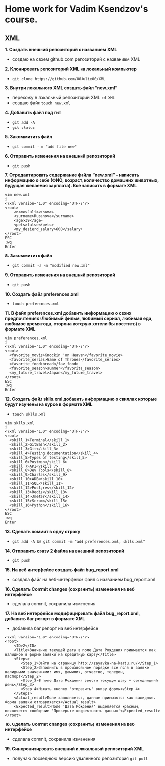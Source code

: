# Home work for Vadim Ksendzov's course.
## XML

**1. Создать внешний репозиторий c названием XML**
- создаю на своем github.com репозиторий с названием XML
 
**2. Клонировать репозиторий XML на локальный компьютер**
- `git clone https://github.com/00Julie00/XML`

**3. Внутри локального XML создать файл “new.xml”**
- перехожу в локальный репозиторий XML
  `cd XML` 
- создаю файл 
   `touch new.xml`
   
**4. Добавить файл под гит**
- `git add -A`
- `git status`

**5. Закоммитить файл**
- `git commit - m "add file new"`

**6. Отправить изменения на внешний репозиторий**
- `git push`

**7. Отредактировать содержание файла “new.xml” - написать информацию о себе 
(ФИО, возраст, количество домашних животных, будущая желаемая зарплата). Всё написать в формате XML**

```
vim new.xml
i
<?xml version="1.0" encoding="UTF-8"?>
<root>
   	<name>Julia</name>
   	<surname>Rusanova</surname>
   	<age>39</age>
   	<pets>false</pets>
   	<my_desierd_salary>600</salary>
</root>
ESC 
:wq
Enter
```

**8. Закоммитить файл**
- `git commit -a -m "modified new.xml"`

**9. Отправить изменения на внешний репозиторий**
- `git push`

**10. Создать файл preferences.xml**
- `touch preferences.xml`

**11. В файл preferences.xml добавить информацию о своих предпочтениях 
(Любимый фильм, любимый сериал, любимая еда, любимое время года, сторона которую хотели бы посетить) 
в формате XML**
```
vim preferences.xml
i
<?xml version="1.0" encoding="UTF-8"?>
<root>
  <favorite_movie>Knockin 'on Heaven</favorite_movie>
  <favorite_series>Game of Thrones</favorite_series>
  <favorite_food>bread</fav_food>
  <favorite_season>summer</favorite_season>
  <my_future_travel>Japan</my_future_travel>
</root>
ESC 
:wq
Enter
```

**12. Создать файл sklls.xml добавить информацию о скиллах которые будут изучены на курсе в формате XML**
- `touch sklls.xml`
```
vim sklls.xml
i
<?xml version="1.0" encoding="UTF-8"?>
<root>
  <skill_1>Terminal</skill_1>
  <skill_2>GitBash</skill_2>
  <skill_3>Git</skill_3>
  <skill_4>Testing documentation</skill_4>
  <skill_5>Types of testing</skill_5>
  <skill_6>Postman</skill_6>
  <skill_7>API</skill_7>
  <skill_8>Dev Tools</skill_8>
  <skill_9>Charles</skill_9>
  <skill_10>ADB</skill_10>
  <skill_11>SQL</skill_11>
  <skill_12>Postgres</skill_12>
  <skill_13>Redis</skill_13>
  <skill_14>Jmeter</skill_14>
  <skill_15>Scrum</skill_15>
  <skill_16>Python</skill_16>
</root>	
ESC
:wq
Enter
```
**13. Сделать коммит в одну строку**
- `git add -A && git commit -m "add preferences.xml, sklls.xml"` 

**14. Отправить сразу 2 файла на внешний репозиторий**
- `git push`

**15. На веб интерфейсе создать файл bug_report.xml**
- создала файл на веб-интерфейсе файл с названием bug_report.xml

**16. Сделать Commit changes (сохранить) изменения на веб интерфейсе**
- сделала commit, сохранила изменения

**17. На веб интерфейсе модифицировать файл bug_report.xml, добавить баг репорт в формате XML**
- добавила баг репорт на веб интерфейсе
```
<?xml version="1.0" encoding="UTF-8"?>
<root>
    <ID>2</ID>
    <Title>Значение текущей даты в поле Дата Рождения принмается как валидное в форме заявки на кредитную карту</Title>
    <Steps>
       <Step_1>Зайти на страницу http://zayavka-na-kartu.ru/</Step_1>
       <Step_2>Заполнить в произвольном порядке все поля в заявке валидными значениями: имя, фамилия, отчество, телефон, паспорт</Step_2>
       <Step_3>В поле Дата Рождения ввести текущую дату = сегодняшний день</Step_3>
       <Step_4>Нажать кнопку 'отправить' внизу формы</Step_4>
    </Steps>
    <Actual_result>Поле заполняется, данные принмаются как валидные. Форма заявки отправляется</Actual_result>
    <Expected_result>Поле 'Дата Рождения' выделяется красным, появляется сообщение 'Проверьте корректность данных'</Expected_result>
</root>

```
**18. Сделать Commit changes (сохранить) изменения на веб интерфейсе**
- сделала commit, сохранила изменения

**19. Синхронизировать внешний и локальный репозиторий XML**
- получаю последнюю версию удаленного репозитория
`git pull`
